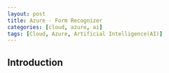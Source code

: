 ```yaml
---
layout: post
title: Azure - Form Recognizer
categories: [cloud, azure, ai]
tags: [Cloud, Azure, Artificial Intelligence(AI)]
---
```


## Introduction
